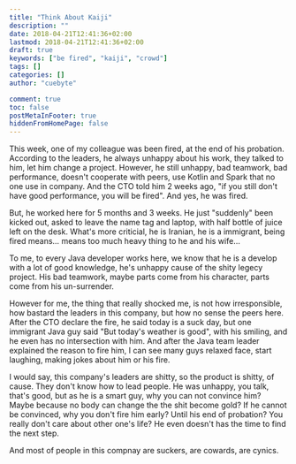 ```yaml
---
title: "Think About Kaiji"
description: ""
date: 2018-04-21T12:41:36+02:00
lastmod: 2018-04-21T12:41:36+02:00
draft: true 
keywords: ["be fired", "kaiji", "crowd"]
tags: []
categories: []
author: "cuebyte"

comment: true 
toc: false
postMetaInFooter: true
hiddenFromHomePage: false
---
```


This week, one of my colleague was been fired, at the end of his probation. According to the leaders, he always unhappy about his work, they talked to him, let him change a project. However, he still unhappy, bad teamwork, bad performance, doesn't cooperate with peers, use Kotlin and Spark that no one use in company. And the CTO told him 2 weeks ago, "if you still don't have good performance, you will be fired". And yes, he was fired.

But, he worked here for 5 months and 3 weeks. He just "suddenly" been kicked out, asked to leave the name tag and laptop, with half bottle of juice left on the desk. What's more criticial, he is Iranian, he is a immigrant, being fired means… means too much heavy thing to he and his wife…

To me, to every Java developer works here, we know that he is a develop with a lot of good knowledge, he's unhappy cause of the shity legecy project. His bad teamwork, maybe parts come from his character, parts come from his un-surrender.

However for me, the thing that really shocked me, is not how irresponsible, how bastard the leaders in this company, but how no sense the peers here. After the CTO declare the fire, he said today is a suck day, but one immigrant Java guy said "But today's weather is good", with his smiling, and he even has no intersection with him. And after the Java team leader explained the reason to fire him, I can see many guys relaxed face, start laughing, making jokes about him or his fire.

I would say, this company's leaders are shitty, so the product is shitty, of cause. They don't know how to lead people. He was unhappy, you talk, that's good, but as he is a smart guy, why you can not convince him? Maybe because no body can change the the shit become gold? If he cannot be convinced, why you don't fire him early? Until his end of probation? You really don't care about other one's life? He even doesn't has the time to find the next step.

And most of people in this compnay are suckers, are cowards, are cynics.